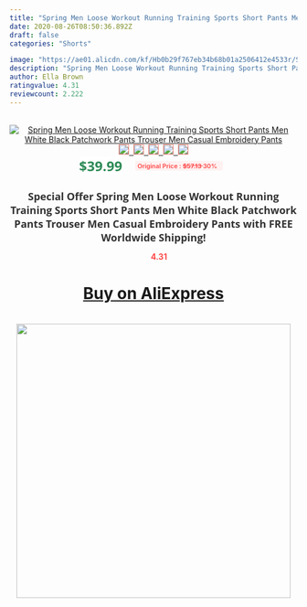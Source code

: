 ```yaml
---
title: "Spring Men Loose Workout Running Training Sports Short Pants Men White Black Patchwork Pants Trouser Men Casual Embroidery Pants"
date: 2020-08-26T08:50:36.892Z
draft: false
categories: "Shorts"

image: "https://ae01.alicdn.com/kf/Hb0b29f767eb34b68b01a2506412e4533r/Spring-Men-Loose-Workout-Running-Training-Sports-Short-Pants-Men-White-Black-Patchwork-Pants-Trouser-Men.png_220x220.png"
description: "Spring Men Loose Workout Running Training Sports Short Pants Men White Black Patchwork Pants Trouser Men Casual Embroidery Pants"
author: Ella Brown
ratingvalue: 4.31
reviewcount: 2.222
---
```

<br>
<div style="text-align: center;">
<a href="https://s.click.aliexpress.com/e/_9ut89B" target="_blank" rel="nofollow noopener noreferrer"><img alt="Spring Men Loose Workout Running Training Sports Short Pants Men White Black Patchwork Pants Trouser Men Casual Embroidery Pants" class="magnifier-image" src="https://ae01.alicdn.com/kf/Hb0b29f767eb34b68b01a2506412e4533r/Spring-Men-Loose-Workout-Running-Training-Sports-Short-Pants-Men-White-Black-Patchwork-Pants-Trouser-Men.png_220x220.png_640x640.jpg">
<br>
<img style="border:1px solid salmon" src="https://ae01.alicdn.com/kf/Hb0b29f767eb34b68b01a2506412e4533r/Spring-Men-Loose-Workout-Running-Training-Sports-Short-Pants-Men-White-Black-Patchwork-Pants-Trouser-Men.png_120x120.jpg">&nbsp;&nbsp;<img style="border:1px solid salmon" src="https://ae01.alicdn.com/kf/H39d16a00c396447ea269f98fc1bbaca93/Spring-Men-Loose-Workout-Running-Training-Sports-Short-Pants-Men-White-Black-Patchwork-Pants-Trouser-Men.jpg_120x120.jpg">&nbsp;&nbsp;<img style="border:1px solid salmon" src="https://ae01.alicdn.com/kf/H99af925eeb854f778b4b5907faf538674/Spring-Men-Loose-Workout-Running-Training-Sports-Short-Pants-Men-White-Black-Patchwork-Pants-Trouser-Men.jpg_120x120.jpg">&nbsp;&nbsp;<img style="border:1px solid salmon" src="https://ae01.alicdn.com/kf/H06f42c20e8904c79916ea03350c58c2cN/Spring-Men-Loose-Workout-Running-Training-Sports-Short-Pants-Men-White-Black-Patchwork-Pants-Trouser-Men.jpg_120x120.jpg">&nbsp;&nbsp;<img style="border:1px solid salmon" src="https://ae01.alicdn.com/kf/Ha10582ddbd6347a794548c19b263c0f2o/Spring-Men-Loose-Workout-Running-Training-Sports-Short-Pants-Men-White-Black-Patchwork-Pants-Trouser-Men.jpg_120x120.jpg"></a></div><br0>
<div style="text-align: center;"><span style="background-color: white; border: 0px; box-sizing: border-box; color: seagreen; display: inline-block; font-family: &quot;open sans&quot; , &quot;arial&quot; , &quot;helvetica&quot; , sans-serif , &quot;heiti&quot;; font-size: 24px; font-stretch: inherit; font-weight: 700; line-height: inherit; margin: 0px 10px 0px 0px; padding: 0px; vertical-align: middle;">$39.99 </span>
<span style="background: rgb(255 , 241 , 241); border-radius: 3px; border: 0px; box-sizing: border-box; color: #ff4747; display: inline-block; font-family: inherit; font-size: 12px; font-stretch: inherit; font-style: inherit; font-variant: inherit; font-weight: 600; line-height: inherit; margin: 0px; padding: 2px 5px; transform: scale(0.9); vertical-align: middle;">Original Price : <b style="text-decoration: line-through;">$57.13 </b> 30%&nbsp;&nbsp;</span></div>
<h1 style="color: #333333; display: inline-block; font-family: &quot;open sans&quot; , &quot;arial&quot; , &quot;helvetica&quot; , sans-serif , &quot;heiti&quot;; font-size: 18px; font-stretch: inherit; font-weight: 700; text-align: center;">Special Offer Spring Men Loose Workout Running Training Sports Short Pants Men White Black Patchwork Pants Trouser Men Casual Embroidery Pants with FREE Worldwide Shipping!</h1>
<div style="color: #ff4747; text-align: center;">
<img src="https://4.bp.blogspot.com/-M0ZcTcb-5uY/XleCXlxnR4I/AAAAAAAAAEc/OrjgMkXV1oMQFaCRZj5HQwOCBcu3w1FegCPcBGAYYCw/s1600/star.png" style="height: 15px;">&nbsp;<b>4.31</b></div>
<div class="button_cont" align="center"><a class="buynow_a" href="https://s.click.aliexpress.com/e/_9ut89B" target="_blank" rel="nofollow noopener noreferrer"><H1>Buy on AliExpress</H1></a></div><br>
<div class="separator" style="clear: both; text-align: center;">
<img src="https://lh3.googleusercontent.com/-pTy5HemUv9M/XlePHvY0dAI/AAAAAAAAAE4/0nX5iRUoIWY8eMW9Dpxeirr157OZliDIgCLcBGAsYHQ/s1600/badge.gif" width="480">
</div>
